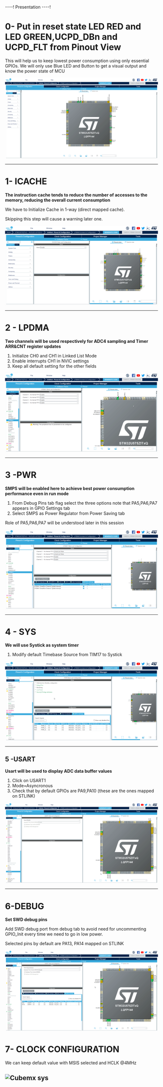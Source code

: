 ----!
Presentation
----!

# 0- Put in reset state LED RED and LED GREEN,UCPD_DBn and UCPD_FLT from Pinout View 
This will help us to keep lowest power consumption using only essential GPIOs.
We will only use Blue LED and Button to get a visual output and know the power state of MCU

![Cubemx start](./img/0101.gif)

---

# 1- ICACHE

**The instruction cache tends to reduce the number of accesses to the memory, reducing the overall current consumption**

We have to Initialize Cache in 1-way (direct mapped cache).


<awarning>   
Skipping this step will cause a warning later one. 
</awarning>


![Cubemx start](./img/02.gif)

---

# 2 - LPDMA 

**Two channels will be used respectively for ADC4 sampling and Timer ARR&CNT register updates**

1. Initialize CH0 and CH1 in Linked List Mode
2. Enable interrupts CH1 in NVIC settings
3. Keep all default setting for the other fields

![Cubemx start](./img/03.gif)

---

# 3 -PWR

**SMPS will be enabled here to achieve best power consumption performance even in run mode**

1. From Debug Pins tab flag select the three options note that PA5,PA6,PA7 appears in GPIO Settings tab 
2. Select SMPS as Power Regulator from Power Saving tab

<ainfo>
Role of PA5,PA6,PA7 will be understood later in this session
</ainfo>


![Cubemx pwm](./img/04.gif)

---

# 4 - SYS 

**We will use Systick as system timer**

1. Modify default Timebase Source from TIM17 to Systick

![Cubemx sys](./img/05.gif)

---

## 5 -USART ##

**Usart will be used to display ADC data buffer values**

1. Click on USART1
2. Mode=Asyncronous
3. Check that by default GPIOs are PA9,PA10 (these are the ones mapped on STLINK)

![Cubemx sys](./img/0202.gif)

---

# 6-DEBUG 

**Set SWD debug pins**

Add SWD debug port from debug tab to avoid need for uncommenting GPIO_Init every time we need to go in low power.

Selected pins by default are PA13, PA14 mapped on STLINK



![Cubemx sys](./img/0303.gif)

# 7- CLOCK CONFIGURATION 

We can keep default value with MSIS selected and HCLK @4MHz

![Cubemx sys](./img/09.gif)
----
